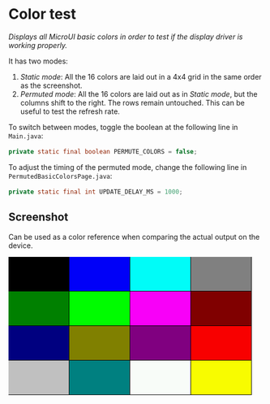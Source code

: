 # Color test

*Displays all MicroUI basic colors in order to test if the display driver is working properly.*

It has two modes:
1. *Static mode*: All the 16 colors are laid out in a 4x4 grid in the same order as the screenshot.
2. *Permuted mode*: All the 16 colors are laid out as in *Static mode*, but the columns shift to the right. The rows remain untouched. This can be useful to test the refresh rate.

To switch between modes, toggle the boolean at the following line in `Main.java`:
```java
private static final boolean PERMUTE_COLORS = false;
```

To adjust the timing of the permuted mode, change the following line in `PermutedBasicColorsPage.java`:
```java
private static final int UPDATE_DELAY_MS = 1000;
```

## Screenshot
Can be used as a color reference when comparing the actual output on the device.

![Screenshot](./Screenshot.png)
